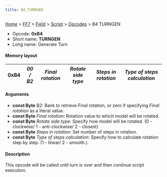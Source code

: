 ```yaml
---
title: B4_TURNGEN
---
```


[Home](../../../../Main_Page.md) > [FF7](../../../../FF7.md) > [Field](../../../Field.md) > [Script](../../Script.md) > [Opcodes](../Opcodes.md) > B4 TURNGEN

-   Opcode: **0xB4**
-   Short name: **TURNGEN**
-   Long name: Generate Turn

#### Memory layout

| 0xB4 | *00 / B2* | *Final rotation* | *Rotate side type* | *Steps in rotation* | *Type of steps calculation* |
|------|-----------|------------------|--------------------|---------------------|-----------------------------|

#### Arguments

-   **const Byte** *B2*: Bank to retrieve Final rotation, or zero if specifying *Final rotation* as a literal value.
-   **const Byte** *Final rotation*: Rotation value to which model will be rotated.
-   **const Byte** *Rotate side type*: Specify how model will be rotated. (0 - clockwise/ 1 - anti-clockwise/ 2 - closest)
-   **const Byte** *Steps in rotation*: Set number of steps in rotation.
-   **const Byte** *Type of steps calculation*: Specify how to calculate rotation step by step. (1 - linear/ 2 - smooth.).

#### Description

This opcode will be called until turn is over and then continue script execution.
